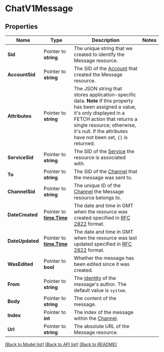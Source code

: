 # ChatV1Message

## Properties

Name | Type | Description | Notes
------------ | ------------- | ------------- | -------------
**Sid** | Pointer to **string** | The unique string that we created to identify the Message resource. |
**AccountSid** | Pointer to **string** | The SID of the [Account](https://www.twilio.com/docs/api/rest/account) that created the Message resource. |
**Attributes** | Pointer to **string** | The JSON string that stores application-specific data. **Note** If this property has been assigned a value, it's only  displayed in a FETCH action that returns a single resource; otherwise, it's null. If the attributes have not been set, `{}` is returned. |
**ServiceSid** | Pointer to **string** | The SID of the [Service](https://www.twilio.com/docs/api/chat/rest/services) the resource is associated with. |
**To** | Pointer to **string** | The SID of the [Channel](https://www.twilio.com/docs/chat/api/channels) that the message was sent to. |
**ChannelSid** | Pointer to **string** | The unique ID of the [Channel](https://www.twilio.com/docs/api/chat/rest/channels) the Message resource belongs to. |
**DateCreated** | Pointer to [**time.Time**](time.Time.md) | The date and time in GMT when the resource was created specified in [RFC 2822](http://www.ietf.org/rfc/rfc2822.txt) format. |
**DateUpdated** | Pointer to [**time.Time**](time.Time.md) | The date and time in GMT when the resource was last updated specified in [RFC 2822](http://www.ietf.org/rfc/rfc2822.txt) format. |
**WasEdited** | Pointer to **bool** | Whether the message has been edited since it was created. |
**From** | Pointer to **string** | The [identity](https://www.twilio.com/docs/api/chat/guides/identity) of the message's author. The default value is `system`. |
**Body** | Pointer to **string** | The content of the message. |
**Index** | Pointer to **int** | The index of the message within the [Channel](https://www.twilio.com/docs/chat/api/channels). |
**Url** | Pointer to **string** | The absolute URL of the Message resource. |

[[Back to Model list]](../README.md#documentation-for-models) [[Back to API list]](../README.md#documentation-for-api-endpoints) [[Back to README]](../README.md)


